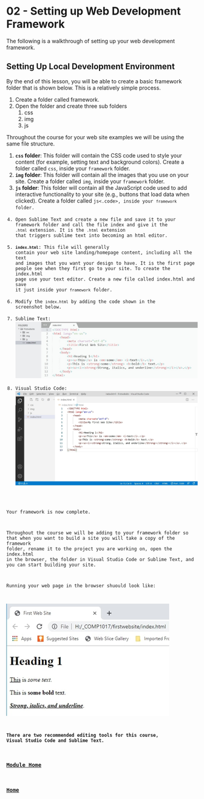 # 02 - Setting up Web Development Framework
The following is a walkthrough of setting up your web development framework.

## Setting Up Local Development Environment
By the end of this lesson, you will be able to create a basic framework folder that is shown below. This is a relatively simple process.

1. Create a folder called framework.
2. Open the folder and create three sub folders
   1. css
   2. img 
   3. js

Throughout the course for your web site examples we will be using the same file structure.
1. **<code>css</code> folder**: This folder will contain the CSS code used to style your content (for example, setting text and background colors). Create a folder called <code>css</code>, inside your <code>framework</code> folder.
2. **<code>img</code> folder**: This folder will contain all the images that you use on your site. Create a folder called <code>img</code>, inside your <code>framework</code> folder.
3. **<code>js</code> folder**: This folder will contain all the JavaScript code used to add interactive functionality to your site (e.g., buttons that load data when clicked). Create a folder called <code>js<.code>, inside your <code>framework</code> folder.
4. Open Sublime Text and create a new file and save it to your framework folder and call the file index and give it the <code>.html</code> extension. It is the <code>.html</code> extension that triggers sublime text into becoming an html editor.
5. **<code>index.html</code>**: This file will generally contain your web site landing/homepage content, including all the text and images that you want your design to have. It is the first page people see when they first go to your site. To create the index.html page use your text editor. Create a new file called index.html and save it just inside your <code>framework</code> folder.
6. Modify the <code>index.html</code> by adding the code shown in the screenshot below.
7. Sublime Text: ![firstwebsite.jpg](files/firstwebsite.jpg)
8. Visual Studio Code: ![firstwebsite_vsc.jpg](files/firstwebsite_vsc.jpg)

Your framework is now complete.

Throughout the course we will be adding to your framework folder so that when you want to build a site you will take a copy of the framework folder, rename it to the project you are working on, open the index.html in the browser, the folder in Visual Studio Code or Sublime Text, and you can start building your site.

Running your web page in the browser shuould look like:
   
![firstwebsite_inBrowser.jpg](files/firstwebsite_inBrowser.jpg)

**There are two recommended editing tools for this course, Visual Studio Code and Sublime Text.**

### [Module Home](../README.md)

### [Home](../../README.md)
